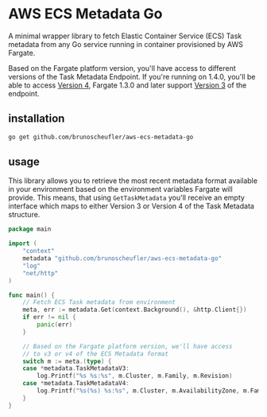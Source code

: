 # AWS ECS Metadata Go

A minimal wrapper library to fetch Elastic Container Service (ECS) Task metadata from any Go service running in container provisioned by AWS Fargate.

Based on the Fargate platform version, you'll have access to different versions of the Task Metadata Endpoint. If you're running on 1.4.0,
you'll be able to access [Version 4](https://docs.aws.amazon.com/AmazonECS/latest/developerguide/task-metadata-endpoint-v4.html), Fargate 1.3.0
and later support [Version 3](https://docs.aws.amazon.com/AmazonECS/latest/developerguide/task-metadata-endpoint-v3.html) of the endpoint.

## installation

```bash
go get github.com/brunoscheufler/aws-ecs-metadata-go
```

## usage

This library allows you to retrieve the most recent metadata format available in your environment
based on the environment variables Fargate will provide. This means, that using `GetTaskMetadata` you'll
receive an empty interface which maps to either Version 3 or Version 4 of the Task Metadata structure.

```go
package main

import (
    "context"
    metadata "github.com/brunoscheufler/aws-ecs-metadata-go"
    "log"
    "net/http"
)

func main() {
    // Fetch ECS Task metadata from environment
    meta, err := metadata.Get(context.Background(), &http.Client{})
    if err != nil {
        panic(err)
    }

    // Based on the Fargate platform version, we'll have access
    // to v3 or v4 of the ECS Metadata format
    switch m := meta.(type) {
    case *metadata.TaskMetadataV3:
        log.Printf("%s %s:%s", m.Cluster, m.Family, m.Revision)
    case *metadata.TaskMetadataV4:
        log.Printf("%s(%s) %s:%s", m.Cluster, m.AvailabilityZone, m.Family, m.Revision)
    }
}
```
